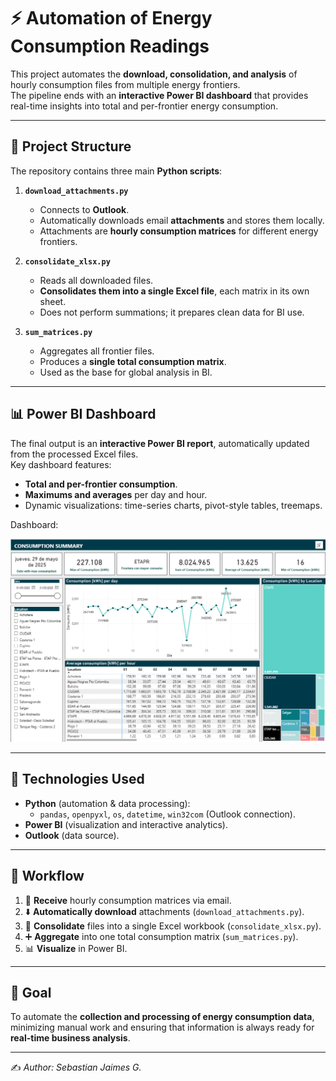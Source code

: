 # ⚡ Automation of Energy Consumption Readings

This project automates the **download, consolidation, and analysis** of hourly consumption files from multiple energy frontiers.  
The pipeline ends with an **interactive Power BI dashboard** that provides real-time insights into total and per-frontier energy consumption.

---

## 📂 Project Structure

The repository contains three main **Python scripts**:

1. **`download_attachments.py`**  
   - Connects to **Outlook**.  
   - Automatically downloads email **attachments** and stores them locally.  
   - Attachments are **hourly consumption matrices** for different energy frontiers.  

2. **`consolidate_xlsx.py`**  
   - Reads all downloaded files.  
   - **Consolidates them into a single Excel file**, each matrix in its own sheet.  
   - Does not perform summations; it prepares clean data for BI use.  

3. **`sum_matrices.py`**  
   - Aggregates all frontier files.  
   - Produces a **single total consumption matrix**.  
   - Used as the base for global analysis in BI.  

---

## 📊 Power BI Dashboard

The final output is an **interactive Power BI report**, automatically updated from the processed Excel files.  
Key dashboard features:  

- **Total and per-frontier consumption**.  
- **Maximums and averages** per day and hour.  
- Dynamic visualizations: time-series charts, pivot-style tables, treemaps.  

 Dashboard:  

![Power BI Dashboard](./Images/BI.png)

---

## 🚀 Technologies Used

- **Python** (automation & data processing):  
  - `pandas`, `openpyxl`, `os`, `datetime`, `win32com` (Outlook connection).  
- **Power BI** (visualization and interactive analytics).  
- **Outlook** (data source).  

---

## 📌 Workflow

1. 📧 **Receive** hourly consumption matrices via email.  
2. ⬇️ **Automatically download** attachments (`download_attachments.py`).  
3. 📑 **Consolidate** files into a single Excel workbook (`consolidate_xlsx.py`).  
4. ➕ **Aggregate** into one total consumption matrix (`sum_matrices.py`).  
5. 📊 **Visualize** in Power BI.  

---

## 🎯 Goal

To automate the **collection and processing of energy consumption data**, minimizing manual work and ensuring that information is always ready for **real-time business analysis**.

---

✍️ *Author: Sebastian Jaimes G.*
